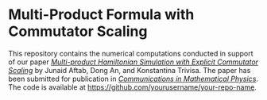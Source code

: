 # Multi-Product Formula with Commutator Scaling

This repository contains the numerical computations conducted in support of our paper [*Multi-product Hamiltonian Simulation with Explicit Commutator Scaling*](https://arxiv.org/abs/2403.08922) by Junaid Aftab, Dong An, and Konstantina Trivisa. The paper has been submitted for publication in [*Communications in Mathematical Physics*](https://link.springer.com/journal/220). The code is available at https://github.com/yourusername/your-repo-name.
